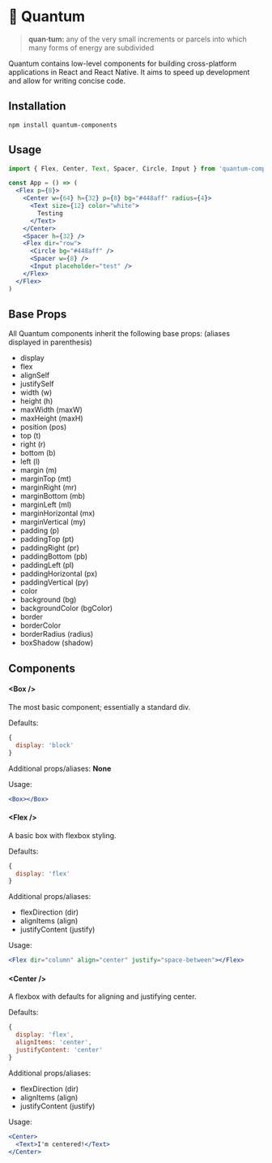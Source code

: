 # 🔬 Quantum

> **quan·tum:** any of the very small increments or parcels into which many forms of energy are subdivided

Quantum contains low-level components for building cross-platform applications in React and React Native. It aims to speed up development and allow for writing concise code.

## Installation

```
npm install quantum-components
```

## Usage

```jsx
import { Flex, Center, Text, Spacer, Circle, Input } from 'quantum-components'

const App = () => (
  <Flex p={8}>
    <Center w={64} h={32} p={8} bg="#448aff" radius={4}>
      <Text size={12} color="white">
        Testing
      </Text>
    </Center>
    <Spacer h={32} />
    <Flex dir="row">
      <Circle bg="#448aff" />
      <Spacer w={8} />
      <Input placeholder="test" />
    </Flex>
  </Flex>
)
```

## Base Props

All Quantum components inherit the following base props: (aliases displayed in parenthesis)
- display
- flex
- alignSelf
- justifySelf
- width (w)
- height (h)
- maxWidth (maxW)
- maxHeight (maxH)
- position (pos)
- top (t)
- right (r)
- bottom (b)
- left (l)
- margin (m)
- marginTop (mt)
- marginRight (mr)
- marginBottom (mb)
- marginLeft (ml)
- marginHorizontal (mx)
- marginVertical (my)
- padding (p)
- paddingTop (pt)
- paddingRight (pr)
- paddingBottom (pb)
- paddingLeft (pl)
- paddingHorizontal (px)
- paddingVertical (py)
- color
- background (bg)
- backgroundColor (bgColor)
- border
- borderColor
- borderRadius (radius)
- boxShadow (shadow)

## Components

#### \<Box />

The most basic component; essentially a standard div.

Defaults:
```js
{
  display: 'block'
}
```

Additional props/aliases: **None**

Usage:
```jsx
<Box></Box>
```

#### \<Flex />

A basic box with flexbox styling.

Defaults:
```js
{
  display: 'flex'
}
```

Additional props/aliases:
- flexDirection (dir)
- alignItems (align)
- justifyContent (justify)

Usage:
```jsx
<Flex dir="column" align="center" justify="space-between"></Flex>
```

#### \<Center />

A flexbox with defaults for aligning and justifying center.

Defaults:
```js
{
  display: 'flex',
  alignItems: 'center',
  justifyContent: 'center'
}
```

Additional props/aliases:
- flexDirection (dir)
- alignItems (align)
- justifyContent (justify)

Usage:
```jsx
<Center>
  <Text>I'm centered!</Text>
</Center>
```
